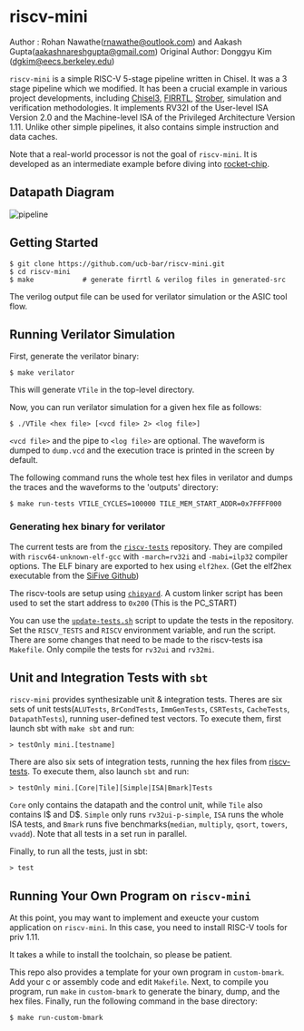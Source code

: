 # riscv-mini

Author : Rohan Nawathe(rnawathe@outlook.com) and Aakash Gupta(aakashnareshgupta@gmail.com)
Original Author: Donggyu Kim (dgkim@eecs.berkeley.edu)

`riscv-mini` is a simple RISC-V 5-stage pipeline written in Chisel. It was a 3 stage pipeline which we modified.
It has been a crucial example in various project developments,
including [Chisel3](https://github.com/ucb-bar/chisel3.git), [FIRRTL](https://github.com/ucb-bar/firrtl.git),
[Strober](https://bar.eecs.berkeley.edu/projects/strober.html), simulation and verification methodologies.
It implements RV32I of the User-level ISA Version 2.0 and the Machine-level ISA of the Privileged Architecture Version 1.11.
Unlike other simple pipelines, it also contains simple instruction and data caches.

Note that a real-world processor is not the goal of `riscv-mini`.
It is developed as an intermediate example before diving into [rocket-chip](https://github.com/freechipsproject/rocket-chip). 

## Datapath Diagram
![pipeline](diagram.png)

## Getting Started

    $ git clone https://github.com/ucb-bar/riscv-mini.git
    $ cd riscv-mini
    $ make            # generate firrtl & verilog files in generated-src
    
The verilog output file can be used for verilator simulation or the ASIC tool flow.
    
## Running Verilator Simulation

First, generate the verilator binary:

    $ make verilator
    
This will generate `VTile` in the top-level directory.

Now, you can run verilator simulation for a given hex file as follows:

    $ ./VTile <hex file> [<vcd file> 2> <log file>]
    
`<vcd file>` and the pipe to `<log file>` are optional. The waveform is dumped to `dump.vcd` and the execution trace is printed in the screen by default.

The following command runs the whole test hex files in verilator and dumps the traces and the waveforms to the 'outputs' directory:

    $ make run-tests VTILE_CYCLES=100000 TILE_MEM_START_ADDR=0x7FFFF000

### Generating hex binary for verilator
The current tests are from the [`riscv-tests`](https://github.com/riscv-software-src/riscv-tests) repository. They are compiled with `riscv64-unknown-elf-gcc` with `-march=rv32i` and `-mabi=ilp32` compiler options. The ELF binary are exported to hex using `elf2hex`. (Get the elf2hex executable from the [SiFive Github](https://github.com/sifive/elf2hex))

The riscv-tools are setup using [`chipyard`](https://github.com/ucb-bar/chipyard).
A custom linker script has been used to set the start address to `0x200` (This is the PC_START)

You can use the [`update-tests.sh`](./update-tests.sh) script to update the tests in the repository. Set the `RISCV_TESTS` and `RISCV` environment variable, and run the script. There are some changes that need to be made to the riscv-tests isa `Makefile`. Only compile the tests for `rv32ui` and `rv32mi`.

## Unit and Integration Tests with `sbt`

`riscv-mini` provides synthesizable unit & integration tests.
Theres are six sets of unit tests(`ALUTests`, `BrCondTests`, `ImmGenTests`, `CSRTests`, `CacheTests`, `DatapathTests`),
running user-defined test vectors.
To execute them, first launch sbt with `make sbt` and run:

    > testOnly mini.[testname]
  
There are also six sets of integration tests, running the hex files from [riscv-tests](https://github.com/riscv/riscv-tests).
To execute them, also launch `sbt` and run:

    > testOnly mini.[Core|Tile][Simple|ISA|Bmark]Tests
    
`Core` only contains the datapath and the control unit, while `Tile` also contains I$ and D$. `Simple` only runs `rv32ui-p-simple`,
`ISA` runs the whole ISA tests, and `Bmark` runs five benchmarks(`median`, `multiply`, `qsort`, `towers`, `vvadd`). 
Note that all tests in a set run in parallel.

Finally, to run all the tests, just in sbt:

    > test
    
## Running Your Own Program on `riscv-mini`

<!-- TODO : Update this and the script -->
At this point, you may want to implement and exeucte your custom application on `riscv-mini`. In this case, you need to install RISC-V tools for priv 1.11. 
<!-- This repo provides a script to install the correct version of tools. Run the script as follows:

    $ export RISCV=<path to riscv tools for priv 1.11>
    $ ./build-riscv-tools -->
    
It takes a while to install the toolchain, so please be patient.

This repo also provides a template for your own program in `custom-bmark`. Add your c or assembly code and edit `Makefile`. Next, to compile you program, run `make` in `custom-bmark` to generate the binary, dump, and the hex files. Finally, run the following command in the base directory:

    $ make run-custom-bmark
